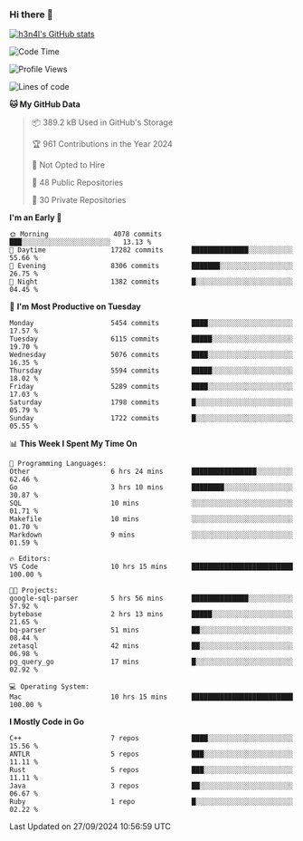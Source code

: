 ### Hi there 👋

[![h3n4l's GitHub stats](https://github-readme-stats.vercel.app/api?username=h3n4l&count_private=true&show_icons=true&theme=radical)](https://github.com/h3n4l/github-readme-stats)

<!--START_SECTION:waka-->
![Code Time](http://img.shields.io/badge/Code%20Time-1%2C953%20hrs%2022%20mins-blue)

![Profile Views](http://img.shields.io/badge/Profile%20Views-8-blue)

![Lines of code](https://img.shields.io/badge/From%20Hello%20World%20I%27ve%20Written-11.9%20million%20lines%20of%20code-blue)

**🐱 My GitHub Data** 

> 📦 389.2 kB Used in GitHub's Storage 
 > 
> 🏆 961 Contributions in the Year 2024
 > 
> 🚫 Not Opted to Hire
 > 
> 📜 48 Public Repositories 
 > 
> 🔑 30 Private Repositories 
 > 
**I'm an Early 🐤** 

```text
🌞 Morning                4078 commits        ███░░░░░░░░░░░░░░░░░░░░░░   13.13 % 
🌆 Daytime                17282 commits       ██████████████░░░░░░░░░░░   55.66 % 
🌃 Evening                8306 commits        ███████░░░░░░░░░░░░░░░░░░   26.75 % 
🌙 Night                  1382 commits        █░░░░░░░░░░░░░░░░░░░░░░░░   04.45 % 
```
📅 **I'm Most Productive on Tuesday** 

```text
Monday                   5454 commits        ████░░░░░░░░░░░░░░░░░░░░░   17.57 % 
Tuesday                  6115 commits        █████░░░░░░░░░░░░░░░░░░░░   19.70 % 
Wednesday                5076 commits        ████░░░░░░░░░░░░░░░░░░░░░   16.35 % 
Thursday                 5594 commits        █████░░░░░░░░░░░░░░░░░░░░   18.02 % 
Friday                   5289 commits        ████░░░░░░░░░░░░░░░░░░░░░   17.03 % 
Saturday                 1798 commits        █░░░░░░░░░░░░░░░░░░░░░░░░   05.79 % 
Sunday                   1722 commits        █░░░░░░░░░░░░░░░░░░░░░░░░   05.55 % 
```


📊 **This Week I Spent My Time On** 

```text
💬 Programming Languages: 
Other                    6 hrs 24 mins       ████████████████░░░░░░░░░   62.46 % 
Go                       3 hrs 10 mins       ████████░░░░░░░░░░░░░░░░░   30.87 % 
SQL                      10 mins             ░░░░░░░░░░░░░░░░░░░░░░░░░   01.71 % 
Makefile                 10 mins             ░░░░░░░░░░░░░░░░░░░░░░░░░   01.70 % 
Markdown                 9 mins              ░░░░░░░░░░░░░░░░░░░░░░░░░   01.59 % 

🔥 Editors: 
VS Code                  10 hrs 15 mins      █████████████████████████   100.00 % 

🐱‍💻 Projects: 
google-sql-parser        5 hrs 56 mins       ██████████████░░░░░░░░░░░   57.92 % 
bytebase                 2 hrs 13 mins       █████░░░░░░░░░░░░░░░░░░░░   21.65 % 
bq-parser                51 mins             ██░░░░░░░░░░░░░░░░░░░░░░░   08.44 % 
zetasql                  42 mins             ██░░░░░░░░░░░░░░░░░░░░░░░   06.98 % 
pg_query_go              17 mins             █░░░░░░░░░░░░░░░░░░░░░░░░   02.92 % 

💻 Operating System: 
Mac                      10 hrs 15 mins      █████████████████████████   100.00 % 
```

**I Mostly Code in Go** 

```text
C++                      7 repos             ████░░░░░░░░░░░░░░░░░░░░░   15.56 % 
ANTLR                    5 repos             ███░░░░░░░░░░░░░░░░░░░░░░   11.11 % 
Rust                     5 repos             ███░░░░░░░░░░░░░░░░░░░░░░   11.11 % 
Java                     3 repos             ██░░░░░░░░░░░░░░░░░░░░░░░   06.67 % 
Ruby                     1 repo              █░░░░░░░░░░░░░░░░░░░░░░░░   02.22 % 
```




 Last Updated on 27/09/2024 10:56:59 UTC
<!--END_SECTION:waka-->

